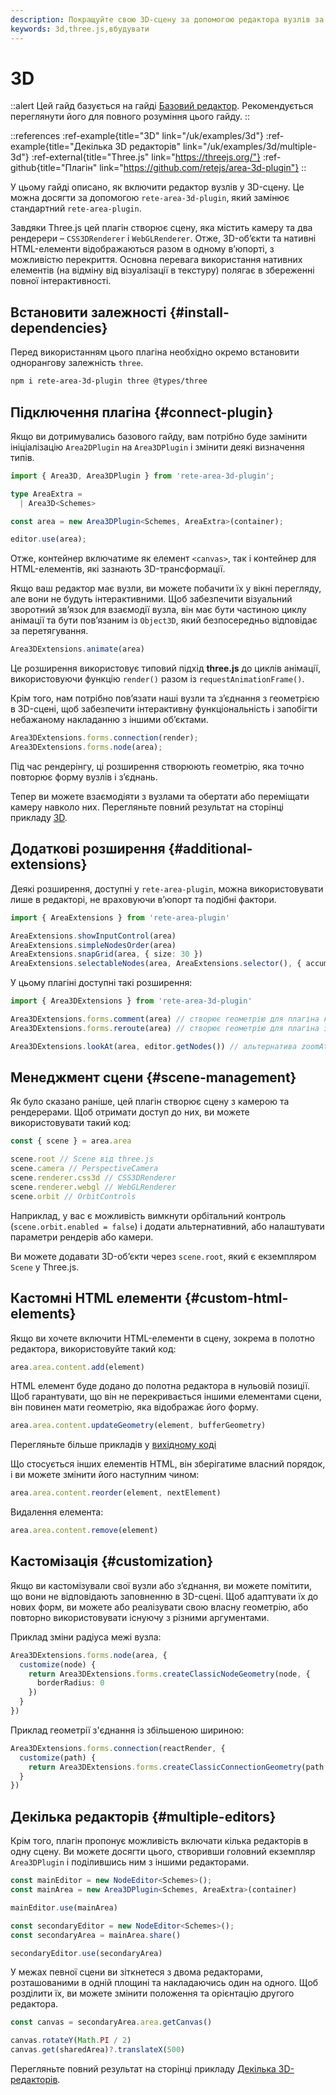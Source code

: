 ```yaml
---
description: Покращуйте свою 3D-сцену за допомогою редактора вузлів за допомогою цього гайду. Дізнайтеся, як використовувати rete-area-3d-plugin для створення сцени на основі Three.js. Відтворюйте 3D-об’єкти та нативні HTML-елементи в одному вікні перегляду для повної інтерактивності
keywords: 3d,three.js,вбудувати
---
```


# 3D

::alert
Цей гайд базується на гайді [Базовий редактор](/uk/docs/guides/basic). Рекомендується переглянути його для повного розуміння цього гайду.
::

::references
:ref-example{title="3D" link="/uk/examples/3d"}
:ref-example{title="Декілька 3D редакторів" link="/uk/examples/3d/multiple-3d"}
:ref-external{title="Three.js" link="https://threejs.org/"}
:ref-github{title="Плагін" link="https://github.com/retejs/area-3d-plugin"}
::

У цьому гайді описано, як включити редактор вузлів у 3D-сцену. Це можна досягти за допомогою `rete-area-3d-plugin`, який замінює стандартний `rete-area-plugin`.

Завдяки Three.js цей плагін створює сцену, яка містить камеру та два рендерери – `CSS3DRenderer` і `WebGLRenderer`. Отже, 3D-об’єкти та нативні HTML-елементи відображаються разом в одному в’юпорті, з можливістю перекриття. Основна перевага використання нативних елементів (на відміну від візуалізації в текстуру) полягає в збереженні повної інтерактивності.

## Встановити залежності {#install-dependencies}

Перед використанням цього плагіна необхідно окремо встановити однорангову залежність `three`.

```bash
npm i rete-area-3d-plugin three @types/three
```

## Підключення плагіна {#connect-plugin}

Якщо ви дотримувались базового гайду, вам потрібно буде замінити ініціалізацію `Area2DPlugin` на `Area3DPlugin` і змінити деякі визначення типів.

```ts
import { Area3D, Area3DPlugin } from 'rete-area-3d-plugin';

type AreaExtra =
  | Area3D<Schemes>

const area = new Area3DPlugin<Schemes, AreaExtra>(container);

editor.use(area);
```

Отже, контейнер включатиме як елемент `<canvas>`, так і контейнер для HTML-елементів, які зазнають 3D-трансформації.

Якщо ваш редактор має вузли, ви можете побачити їх у вікні перегляду, але вони не будуть інтерактивними. Щоб забезпечити візуальний зворотний зв’язок для взаємодії вузла, він має бути частиною циклу анімації та бути пов’язаним із `Object3D`, який безпосередньо відповідає за перетягування.

```ts
Area3DExtensions.animate(area)
```

Це розширення використовує типовий підхід **three.js** до циклів анімації, використовуючи функцію `render()` разом із `requestAnimationFrame()`.

Крім того, нам потрібно пов’язати наші вузли та з’єднання з геометрією в 3D-сцені, щоб забезпечити інтерактивну функціональність і запобігти небажаному накладанню з іншими об’єктами.

```ts
Area3DExtensions.forms.connection(render);
Area3DExtensions.forms.node(area);
```

Під час рендерінгу, ці розширення створюють геометрію, яка точно повторює форму вузлів і з’єднань.

Тепер ви можете взаємодіяти з вузлами та обертати або переміщати камеру навколо них. Перегляньте повний результат на сторінці прикладу [3D](/uk/examples/3d).

## Додаткові розширення {#additional-extensions}

Деякі розширення, доступні у `rete-area-plugin`, можна використовувати лише в редакторі, не враховуючи в’юпорт та подібні фактори.

```ts
import { AreaExtensions } from 'rete-area-plugin'

AreaExtensions.showInputControl(area)
AreaExtensions.simpleNodesOrder(area)
AreaExtensions.snapGrid(area, { size: 30 })
AreaExtensions.selectableNodes(area, AreaExtensions.selector(), { accumulating: AreaExtensions.accumulateOnCtrl() });
```

У цьому плагіні доступні такі розширення:

```ts
import { Area3DExtensions } from 'rete-area-3d-plugin'

Area3DExtensions.forms.comment(area) // створює геометрію для плагіна коментарів
Area3DExtensions.forms.reroute(area) // створює геометрію для плагіна зміни маршруту

Area3DExtensions.lookAt(area, editor.getNodes()) // альтернатива zoomAt від rete-area-plugin
```

## Менеджмент сцени {#scene-management}

Як було сказано раніше, цей плагін створює сцену з камерою та рендерерами. Щоб отримати доступ до них, ви можете використовувати такий код:

```ts
const { scene } = area.area

scene.root // Scene від three.js
scene.camera // PerspectiveCamera
scene.renderer.css3d // CSS3DRenderer
scene.renderer.webgl // WebGLRenderer
scene.orbit // OrbitControls
```

Наприклад, у вас є можливість вимкнути орбітальний контроль (`scene.orbit.enabled = false`) і додати альтернативний, або налаштувати параметри рендерів або камери.

Ви можете додавати 3D-об’єкти через `scene.root`, який є екземпляром `Scene` у Three.js.

## Кастомні HTML елементи {#custom-html-elements}

Якщо ви хочете включити HTML-елементи в сцену, зокрема в полотно редактора, використовуйте такий код:

```ts
area.area.content.add(element)
```

HTML елемент буде додано до полотна редактора в нульовій позиції. Щоб гарантувати, що він не перекривається іншими елементами сцени, він повинен мати геометрію, яка відображає його форму.

```ts
area.area.content.updateGeometry(element, bufferGeometry)
```

Перегляньте більше прикладів у [вихідному коді](https://github.com/retejs/area-3d-plugin/tree/main/src/extensions/forms)

Що стосується інших елементів HTML, він зберігатиме власний порядок, і ви можете змінити його наступним чином:

```ts
area.area.content.reorder(element, nextElement)
```

Видалення елемента:

```ts
area.area.content.remove(element)
```

## Кастомізація {#customization}

Якщо ви кастомізували свої вузли або з’єднання, ви можете помітити, що вони не відповідають заповненню в 3D-сцені. Щоб адаптувати їх до нових форм, ви можете або реалізувати свою власну геометрію, або повторно використовувати існуючу з різними аргументами.

Приклад зміни радіуса межі вузла:

```ts
Area3DExtensions.forms.node(area, {
  customize(node) {
    return Area3DExtensions.forms.createClassicNodeGeometry(node, {
      borderRadius: 0
    })
  }
})
```

Приклад геометрії з'єднання із збільшеною шириною:

```ts
Area3DExtensions.forms.connection(reactRender, {
  customize(path) {
    return Area3DExtensions.forms.createClassicConnectionGeometry(path, 10)
  }
})
```

## Декілька редакторів {#multiple-editors}

Крім того, плагін пропонує можливість включати кілька редакторів в одну сцену. Ви можете досягти цього, створивши головний екземпляр `Area3DPlugin` і поділившись ним з іншими редакторами.

```ts
const mainEditor = new NodeEditor<Schemes>();
const mainArea = new Area3DPlugin<Schemes, AreaExtra>(container)

mainEditor.use(mainArea)

const secondaryEditor = new NodeEditor<Schemes>();
const secondaryArea = mainArea.share()

secondaryEditor.use(secondaryArea)
```

У межах певної сцени ви зіткнетеся з двома редакторами, розташованими в одній площині та накладаючись один на одного. Щоб розділити їх, ви можете змінити положення та орієнтацію другого редактора.

```ts
const canvas = secondaryArea.area.getCanvas()

canvas.rotateY(Math.PI / 2)
canvas.get(sharedArea)?.translateX(500)
```

Перегляньте повний результат на сторінці прикладу [Декілька 3D-редакторів](/uk/examples/3d/multiple-3d).
